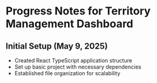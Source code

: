 # Progress Notes for Territory Management Dashboard

## Initial Setup (May 9, 2025)
- Created React TypeScript application structure
- Set up basic project with necessary dependencies
- Established file organization for scalability
